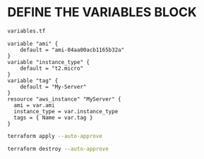 # DEFINE THE VARIABLES BLOCK
```sh
variables.tf
```
```hcl
variable "ami" {
    default = "ami-04aa00acb1165b32a"
}
variable "instance_type" {
    default = "t2.micro"
}
variable "tag" {
    default = "My-Server"
}
resource "aws_instance" "MyServer" {
  ami = var.ami
  instance_type = var.instance_type
  tags = { Name = var.tag }
}
```
```sh
terraform apply --auto-approve
```
```sh
terraform destroy --auto-approve
```
